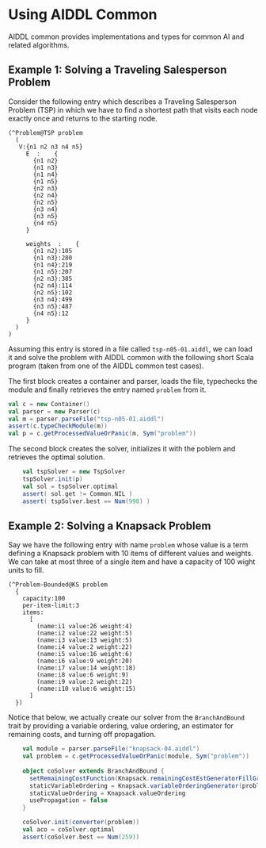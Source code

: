 # Using AIDDL Common

AIDDL common provides implementations and types for common AI and related
algorithms.

## Example 1: Solving a Traveling Salesperson Problem

Consider the following entry which describes a Traveling Salesperson Problem
(TSP) in which we have to find a shortest path that visits each node exactly
once and returns to the starting node.

    (^Problem@TSP problem
      ( 
       V:{n1 n2 n3 n4 n5}
         E  :    {
           {n1 n2}
           {n1 n3}
           {n1 n4}
           {n1 n5}
           {n2 n3}
           {n2 n4}
           {n2 n5}
           {n3 n4}
           {n3 n5}
           {n4 n5}
         }
      
         weights  :    {
           {n1 n2}:105
           {n1 n3}:280
           {n1 n4}:219
           {n1 n5}:207
           {n2 n3}:385
           {n2 n4}:114
           {n2 n5}:102
           {n3 n4}:499
           {n3 n5}:487
           {n4 n5}:12
         }
      ) 
    )
    
Assuming this entry is stored in a file called `tsp-n05-01.aiddl`, we can load
it and solve the problem with AIDDL common with the following short Scala
program (taken from one of the AIDDL common test cases).

The first block creates a container and parser, loads the file, typechecks the
module and finally retrieves the entry named `problem` from it.

``` scala
val c = new Container()
val parser = new Parser(c)
val m = parser.parseFile("tsp-n05-01.aiddl")
assert(c.typeCheckModule(m))
val p = c.getProcessedValueOrPanic(m, Sym("problem"))
``` 
 
The second block creates the solver, initializes it with the poblem and
retrieves the optimal solution.

``` scala
    val tspSolver = new TspSolver
    tspSolver.init(p)
    val sol = tspSolver.optimal
    assert( sol.get != Common.NIL )
    assert( tspSolver.best == Num(998) )
``` 

## Example 2: Solving a Knapsack Problem

Say we have the following entry with name `problem` whose value is a term
defining a Knapsack problem with 10 items of different values and weights. We
can take at most three of a single item and have a capacity of 100 wight units
to fill.

    (^Problem-Bounded@KS problem
      {
        capacity:100
        per-item-limit:3
        items:
          [
            (name:i1 value:26 weight:4)
            (name:i2 value:22 weight:5)
            (name:i3 value:13 weight:5)
            (name:i4 value:2 weight:22)
            (name:i5 value:16 weight:6)
            (name:i6 value:9 weight:20)
            (name:i7 value:14 weight:18)
            (name:i8 value:6 weight:9)
            (name:i9 value:2 weight:22)
            (name:i10 value:6 weight:15)
          ]
      })

Notice that below, we actually create our solver from the `BranchAndBound` trait
by providing a variable ordering, value ordering, an estimator for remaining
costs, and turning off propagation. 

``` scala
    val module = parser.parseFile("knapsack-04.aiddl")
    val problem = c.getProcessedValueOrPanic(module, Sym("problem"))
    
    object coSolver extends BranchAndBound {
      setRemainingCostFunction(Knapsack.remainingCostEstGeneratorFillGreedy(problem))
      staticVariableOrdering = Knapsack.variableOrderingGenerator(problem)
      staticValueOrdering = Knapsack.valueOrdering
      usePropagation = false
    }

    coSolver.init(converter(problem))
    val aco = coSolver.optimal
    assert(coSolver.best == Num(259))
```